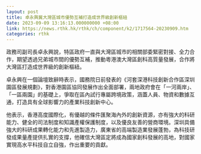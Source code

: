 ```yaml
---
layout: post
title: 卓永興冀大灣區城市優勢互補打造成世界級創新樞紐
date: 2023-09-09 13:16:13.000000000 +08:00
link: https://news.rthk.hk/rthk/ch/component/k2/1717564-20230909.htm
categories: rthk
---
```


政務司副司長卓永興說，特區政府一直與大灣區城市的相關部委緊密對接、全力合作，期望透過兄弟城市間的優勢互補，推動粵港澳大灣區創科高質量發展，合作將大灣區打造成世界級的創新樞紐。
 
卓永興在一個論壇致辭時表示，國務院日前發表的《河套深港科技創新合作區深圳園區發展規劃》，對香港園區協同發展作出全面部署，兩地政府會在「一河兩岸」、「一區兩園」的基礎上，爭取在區內試行專屬跨境政策，涵蓋人員、物資和數據互通，打造具有全球影響力的產業科技創新中心。
 
他表示，香港高度國際化，有優越的條件匯聚海內外的創新資源，亦有強大的科研能力、健全的司法制度和知識產權保護制度，以及優良友善的營商環境。深圳具備強大的科研成果轉化能力和先進製造力，廣東省的高端製造業發展蓬勃，為科技研發成果量產提供扎實的支撐，他確信大灣區定將成為國家創科發展的高地，對國家實現高水平科技自立自強，作出重要的貢獻。
